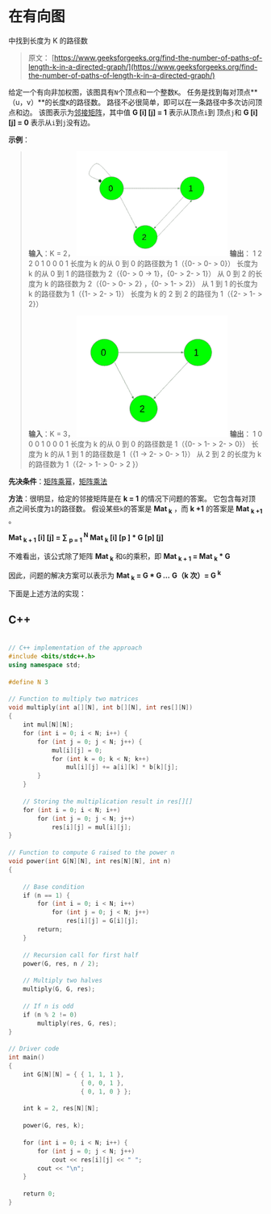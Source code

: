 # 在有向图

中找到长度为 K 的路径数

> 原文： [https://www.geeksforgeeks.org/find-the-number-of-paths-of-length-k-in-a-directed-graph/](https://www.geeksforgeeks.org/find-the-number-of-paths-of-length-k-in-a-directed-graph/)

给定一个有向非加权图，该图具有`N`个顶点和一个整数`K`。 任务是找到每对顶点**（u，v）**的长度`K`的路径数。 路径不必很简单，即可以在一条路径中多次访问顶点和边。
该图表示为[邻接矩阵](http://www.geeksforgeeks.org/graph-and-its-representations/)，其中值 **G [i] [j] = 1** 表示从顶点`i`到 顶点`j`和 **G [i] [j] = 0** 表示从`i`到`j`没有边。

**示例**：

> **输入**：K = 2，
> ![](img/78e899912130bd39bf65cdd52626e851.png)
> **输出**：
> 1 2 2
> 0 1 0
> 0 0 1
> 长度为 k 的从 0 到 0 的路径数为 1（{0- > 0- > 0}）
> 长度为 k 的从 0 到 1 的路径数为 2（{0- > 0 -> 1}，{0- > 2- > 1}）
> 从 0 到 2 的长度为 k 的路径数为 2（{0- > 0- > 2} ，{0- > 1- > 2}）
> 从 1 到 1 的长度为 k 的路径数为 1（{1- > 2- > 1}）
> 长度为 k 的 2 到 2 的路径为 1（{2- > 1- > 2}）
> 
> **输入**：K = 3，
> ![](img/c75d36558b147a6b373a56621645a7af.png)
> **输出**：
> 1 0 0
> 0 1 0
> 0 0 1
> 长度为 k 的从 0 到 0 的路径数是 1（{0- > 1- > 2- > 0}）
> 长度为 k 的从 1 到 1 的路径数是 1（{1 -> 2- > 0- > 1}）
> 从 2 到 2 的长度为 k 的路径数为 1（{2- > 1- > 0- > 2 }）

**先决条件**：[矩阵乘幂](http://www.geeksforgeeks.org/matrix-exponentiation/)，[矩阵乘法](https://www.geeksforgeeks.org/c-program-multiply-two-matrices/)

**方法**：很明显，给定的邻接矩阵是在 **k = 1** 的情况下问题的答案。 它包含每对顶点之间长度为`1`的路径数。
假设某些`k`的答案是 **Mat <sub>k</sub>** ，而 **k +1** 的答案是 **Mat <sub>k +1</sub>** 。

**Mat <sub>k + 1</sub> [i] [j] = ∑ <sub>p = 1</sub> <sup>N</sup> Mat <sub>k</sub> [i] [p ] * G [p] [j]**

不难看出，该公式除了矩阵 **Mat <sub>k</sub>** 和`G`的乘积，即 **Mat <sub>k + 1</sub> = Mat <sub>k</sub> * G**

因此，问题的解决方案可以表示为 **Mat <sub>k</sub> = G * G *…* G（k 次）= G <sup>k</sup>**

下面是上述方法的实现：

## C++

```cpp

// C++ implementation of the approach 
#include <bits/stdc++.h> 
using namespace std; 

#define N 3 

// Function to multiply two matrices 
void multiply(int a[][N], int b[][N], int res[][N]) 
{ 
    int mul[N][N]; 
    for (int i = 0; i < N; i++) { 
        for (int j = 0; j < N; j++) { 
            mul[i][j] = 0; 
            for (int k = 0; k < N; k++) 
                mul[i][j] += a[i][k] * b[k][j]; 
        } 
    } 

    // Storing the multiplication result in res[][] 
    for (int i = 0; i < N; i++) 
        for (int j = 0; j < N; j++) 
            res[i][j] = mul[i][j]; 
} 

// Function to compute G raised to the power n 
void power(int G[N][N], int res[N][N], int n) 
{ 

    // Base condition 
    if (n == 1) { 
        for (int i = 0; i < N; i++) 
            for (int j = 0; j < N; j++) 
                res[i][j] = G[i][j]; 
        return; 
    } 

    // Recursion call for first half 
    power(G, res, n / 2); 

    // Multiply two halves 
    multiply(G, G, res); 

    // If n is odd 
    if (n % 2 != 0) 
        multiply(res, G, res); 
} 

// Driver code 
int main() 
{ 
    int G[N][N] = { { 1, 1, 1 }, 
                    { 0, 0, 1 }, 
                    { 0, 1, 0 } }; 

    int k = 2, res[N][N]; 

    power(G, res, k); 

    for (int i = 0; i < N; i++) { 
        for (int j = 0; j < N; j++) 
            cout << res[i][j] << " "; 
        cout << "\n"; 
    } 

    return 0; 
} 

```